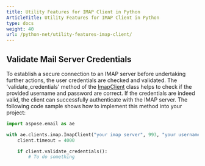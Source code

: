```yaml
---
title: Utility Features for IMAP Client in Python
ArticleTitle: Utility Features for IMAP Client in Python
type: docs
weight: 40
url: /python-net/utility-features-imap-client/
---
```



## **Validate Mail Server Credentials**

To establish a secure connection to an IMAP server before undertaking further actions, the user credentials are checked and validated. The 'validate_credentials' method of the [ImapClient](https://reference.aspose.com/email/python-net/aspose.email.clients.imap/imapclient/#imapclient-class) class helps to check if the provided username and password are correct. If the credentials are indeed valid, the client can successfully authenticate with the IMAP server. The following code sample shows how to implement this method into your project:

```py
import aspose.email as ae

with ae.clients.imap.ImapClient("your imap server", 993, "your username", "your password", ae.clients.SecurityOptions.AUTO) as client:
    client.timeout = 4000

    if client.validate_credentials():
        # To do something
```
